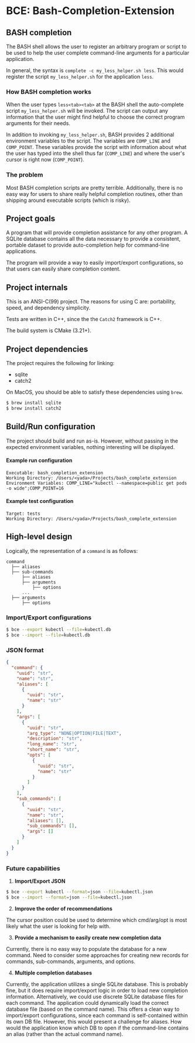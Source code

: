 # BCE: Bash-Completion-Extension

## BASH completion

The BASH shell allows the user to register an arbitrary program 
or script to be used to help the user complete command-line arguments
for a particular application.

In general, the syntax is `complete -c my_less_helper.sh less`.
This would register the script `my_less_helper.sh` for the application `less`.

### How BASH completion works

When the user types `less<tab><tab>` at the BASH shell the 
auto-complete script `my_less_helper.sh` will be invoked. The script
can output any information that the user might find helpful to choose 
the correct program arguments for their needs.

In addition to invoking `my_less_helper.sh`, BASH provides 2 additional
environment variables to the script. The variables are `COMP_LINE` and 
`COMP_POINT`. These variables provide the script with information about
what the user has typed into the shell thus far (`COMP_LINE`) and where
the user's cursor is right now (`COMP_POINT`).

### The problem

Most BASH completion scripts are pretty terrible. Additionally, there
is no easy way for users to share really helpful completion routines,
other than shipping around executable scripts (which is risky).

## Project goals

A program that will provide completion assistance for any other program.
A SQLite database contains all the data necessary to provide a consistent,
portable dataset to provide auto-completion help for command-line applications.

The program will provide a way to easily import/export configurations, so
that users can easily share completion content.

## Project internals

This is an ANSI-C(99) project. The reasons for using C are: portability,
speed, and dependency simplicity.

Tests are written in C++, since the the `Catch2` framework is C++.

The build system is CMake (3.21+).

## Project dependencies

The project requires the following for linking:

- sqlite
- catch2

On MacOS, you should be able to satisfy these dependencies using `brew`.

```bash
$ brew install sqlite
$ brew install catch2
```

## Build/Run configuration

The project should build and run as-is. However, without passing in
the expected environment variables, nothing interesting will be displayed.

#### Example run configuration

```
Executable: bash_completion_extension
Working Directory: /Users/<yada>/Projects/bash_complete_extension
Environment Variables: COMP_LINE="kubectl --namespace=public get pods -o wide";COMP_POINT=16
```

#### Example test configuration

```
Target: tests
Working Directory: /Users/<yada>/Projects/bash_complete_extension
```

## High-level design

Logically, the representation of a `command` is as follows:

```
command
  ├── aliases
  ├── sub-commands
      ├── aliases
      ├── arguments
          ├── options
      ...
  ├── arguments
      ├── options
```

### Import/Export configurations

```bash
$ bce --export kubectl --file=kubectl.db
$ bce --import --file=kubectl.db 
```

### JSON format

```json
{
  "command": {
    "uuid": "str",
    "name": "str",
    "aliases": [
      {
        "uuid": "str",
        "name": "str"
      }
    ],
    "args": [
      {
        "uuid": "str",
        "arg_type": "NONE|OPTION|FILE|TEXT",
        "description": "str",
        "long_name": "str",
        "short_name": "str",
        "opts": [
          {
            "uuid": "str",
            "name": "str"
          }
        ]
      }
    ],
    "sub_commands": [
      {
        "uuid": "str",
        "name": "str",
        "aliases": [],
        "sub_commands": [],
        "args": []
      }
    ]
  }
}
```

### Future capabilities

1. **Import/Export JSON**

```bash
$ bce --export kubectl --format=json --file=kubectl.json
$ bce --import --format=json --file=kubectl.json
```

2. **Improve the order of recommendations**

The cursor position could be used to determine which cmd/arg/opt is most
likely what the user is looking for help with.

3. **Provide a mechanism to easily create new completion data**

Currently, there is no easy way to populate the database for a
new command. Need to consider some approaches for creating new records
for commands, sub-commands, arguments, and options.

4. **Multiple completion databases**

Currently, the application utilizes a single SQLite database. This is probably fine, but it does require import/export
logic in order to load new completion information. Alternatively, we could use discrete SQLite database files for each
command. The application could dynamically load the correct database file (based on the command name). This offers a
clean way to import/export configurations, since each command is self-contained within its own DB file. However, this
would present a challenge for aliases. How would the application know which DB to open if the command-line contains 
an alias (rather than the actual command name).

